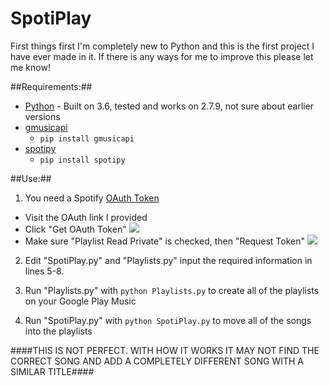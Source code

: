 # SpotiPlay

First things first I'm completely new to Python and this is the first project I have ever made in it. If there is any ways for me to improve this please let me know!

##Requirements:##
* [Python](https://www.python.org/downloads/) - Built on 3.6, tested and works on 2.7.9, not sure about earlier versions
* [gmusicapi](https://github.com/simon-weber/gmusicapi)
  * `pip install gmusicapi`
* [spotipy](https://github.com/plamere/spotipy)
  * `pip install spotipy`
  
##Use:##
1. You need a Spotify [OAuth Token](https://developer.spotify.com/web-api/console/get-current-user-playlists/)
  * Visit the OAuth link I provided
  * Click "Get OAuth Token" ![](http://i.imgur.com/dyg45fH.png) 
  * Make sure "Playlist Read Private" is checked, then "Request Token" ![](http://i.imgur.com/fJH76YM.png)

2. Edit "SpotiPlay.py" and "Playlists.py" input the required information in lines 5-8.

3. Run "Playlists.py" with `python Playlists.py` to create all of the playlists on your Google Play Music

4. Run "SpotiPlay.py" with `python SpotiPlay.py` to move all of the songs into the playlists

####THIS IS NOT PERFECT. WITH HOW IT WORKS IT MAY NOT FIND THE CORRECT SONG AND ADD A COMPLETELY DIFFERENT SONG WITH A SIMILAR TITLE####
